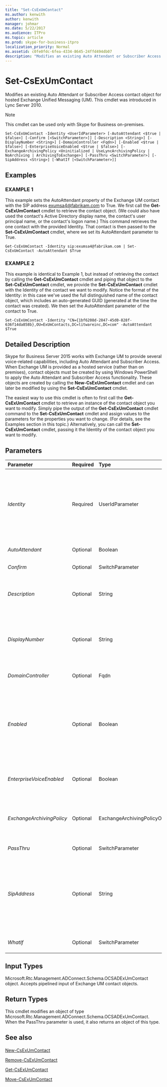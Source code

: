 ```yaml
---
title: "Set-CsExUmContact"
ms.author: kenwith
author: kenwith
manager: johmar
ms.date: 5/22/2017
ms.audience: ITPro
ms.topic: article
ms.prod: skype-for-business-itpro
localization_priority: Normal
ms.assetid: c0fe0fdc-6fea-4334-8645-24ffd494db07
description: "Modifies an existing Auto Attendant or Subscriber Access contact object for hosted Exchange Unified Messaging (UM). This cmdlet was introduced in Lync Server 2010."
---
```


# Set-CsExUmContact
 
Modifies an existing Auto Attendant or Subscriber Access contact object for hosted Exchange Unified Messaging (UM). This cmdlet was introduced in Lync Server 2010.
  
> [!NOTE]
> This cmdlet can be used only with Skype for Business on-premises. 
  
```
Set-CsExUmContact -Identity <UserIdParameter> [-AutoAttendant <$true | $false>] [-Confirm [<SwitchParameter>]] [-Description <String>] [-DisplayNumber <String>] [-DomainController <Fqdn>] [-Enabled <$true | $false>] [-EnterpriseVoiceEnabled <$true | $false>] [-ExchangeArchivingPolicy <Uninitialized | UseLyncArchivingPolicy | NoArchiving | ArchivingToExchange>] [-PassThru <SwitchParameter>] [-SipAddress <String>] [-WhatIf [<SwitchParameter>]]

```

## Examples

### EXAMPLE 1

This example sets the AutoAttendant property of the Exchange UM contact with the SIP address exumsa4@fabrikam.com to True. We first call the **Get-CsExUmContact** cmdlet to retrieve the contact object. (We could also have used the contact's Active Directory display name, the contact's user principal name, or the contact's logon name.) This command retrieves the one contact with the provided Identity. That contact is then passed to the **Set-CsExUmContact** cmdlet, where we set its AutoAttendant parameter to True.
  
```
Get-CsExUmContact -Identity sip:exumsa4@fabrikam.com | Set-CsExUmContact -AutoAttendant $True
```

### EXAMPLE 2

This example is identical to Example 1, but instead of retrieving the contact by calling the **Get-CsExUmContact** cmdlet and piping that object to the **Set-CsExUmContact** cmdlet, we provide the **Set-CsExUmContact** cmdlet with the Identity of the contact we want to modify. Notice the format of the Identity: in this case we've used the full distinguished name of the contact object, which includes an auto-generated GUID (generated at the time the contact was created). We then set the AutoAttendant parameter of the contact to True.
  
```
Set-CsExUmContact -Identity "CN={1bf6208d-2847-45d0-828f-636f14da858b},OU=ExUmContacts,DC=litwareinc,DC=com" -AutoAttendant $True
```

## Detailed Description

Skype for Business Server 2015 works with Exchange UM to provide several voice-related capabilities, including Auto Attendant and Subscriber Access. When Exchange UM is provided as a hosted service (rather than on premises), contact objects must be created by using Windows PowerShell to apply the Auto Attendant and Subscriber Access functionality. These objects are created by calling the **New-CsExUmContact** cmdlet and can later be modified by using the **Set-CsExUmContact** cmdlet.
  
The easiest way to use this cmdlet is often to first call the **Get-CsExUmContact** cmdlet to retrieve an instance of the contact object you want to modify. Simply pipe the output of the **Get-CsExUmContact** cmdlet command to the **Set-CsExUmContact** cmdlet and assign values to the parameters for the properties you want to change. (For details, see the Examples section in this topic.) Alternatively, you can call the **Set-CsExUmContact** cmdlet, passing it the Identity of the contact object you want to modify.
  
## Parameters

|**Parameter**|**Required**|**Type**|**Description**|
|:-----|:-----|:-----|:-----|
| _Identity_ <br/> |Required  <br/> |UserIdParameter  <br/> |The unique identifier of the contact object you want to modify. Contact identities can be specified using one of four formats: 1) The contact's SIP address; 2) the contact's user principal name (UPN); 3) the contact's domain name and logon name, in the form domain\logon (for example, litwareinc\exum1); and, 4) the contact's Active Directory display name (for example, Team Auto Attendant).  <br/> Full data type: Microsoft.Rtc.Management.AD.UserIdParameter  <br/> |
| _AutoAttendant_ <br/> |Optional  <br/> |Boolean  <br/> |Set the parameter to True if the contact object is an Auto Attendant. This parameter is False by default.  <br/> |
| _Confirm_ <br/> |Optional  <br/> |SwitchParameter  <br/> |Prompts you for confirmation before executing the command.  <br/> |
| _Description_ <br/> |Optional  <br/> |String  <br/> |A description of this contact. The description is for use by administrators to identify the type of contact (Auto Attendant or Subscriber Access), the location, provider, or any other information that will identify the purpose of each Exchange UM contact.  <br/> |
| _DisplayNumber_ <br/> |Optional  <br/> |String  <br/> |The telephone number of the contact. Display numbers for each contact must be unique (no two Exchange UM contacts can have the same display number). Changing this value will also change the value of the LineURI property.  <br/> This value may begin with a plus sign (+) and may contain any number of digits. The first digit cannot be zero.  <br/> |
| _DomainController_ <br/> |Optional  <br/> |Fqdn  <br/> |Allows you to specify a domain controller. If no domain controller is specified, the first available will be used.  <br/> |
| _Enabled_ <br/> |Optional  <br/> |Boolean  <br/> |Indicates whether or not the contact has been enabled for Skype for Business Server 2015. Setting this parameter to False will disable the contact, and the Auto Attendant or Subscriber Access associated with this contact will no longer function.  <br/> If you disable an account by using the Enabled parameter, the information associated with that account (including assigned hosted voice mail policies) is retained. If you later re-enable the account using the Enable parameter, the associated account information will be restored.  <br/> |
| _EnterpriseVoiceEnabled_ <br/> |Optional  <br/> |Boolean  <br/> |Indicates whether the contact has been enabled for Enterprise Voice. If this value is set to False, the Auto Attendant or Subscriber Access feature associated with this contact will no longer be available.  <br/> |
| _ExchangeArchivingPolicy_ <br/> |Optional  <br/> |ExchangeArchivingPolicyOptionsEnum  <br/> |Indicates where the contact's instant messaging sessions are archived. Allowed values are:  <br/> Uninitialized  <br/> UseLyncArchivingPolicy  <br/> ArchivingToExchange  <br/> NoArchiving  <br/> |
| _PassThru_ <br/> |Optional  <br/> |SwitchParameter  <br/> |Returns the results of the command. By default, this cmdlet does not generate any output.  <br/> |
| _SipAddress_ <br/> |Optional  <br/> |String  <br/> |The SIP address of the contact. This must be a new address that does not already exist as a user or contact in Active Directory Domain Services.  <br/> Changing this value will also change the SIP address stored in the OtherIpPhone property.  <br/> The SipAddress can be used as the Identity value for the **Get-CsExUmContact** cmdlet commands to retrieve specific contacts. When calling that cmdlet, the new SipAddress will be used; queries for the old SIP address will not return an object. <br/> |
| _WhatIf_ <br/> |Optional  <br/> |SwitchParameter  <br/> |Describes what would happen if you executed the command without actually executing the command.  <br/> |
   
## Input Types

Microsoft.Rtc.Management.ADConnect.Schema.OCSADExUmContact object. Accepts pipelined input of Exchange UM contact objects.
  
## Return Types

This cmdlet modifies an object of type Microsoft.Rtc.Management.ADConnect.Schema.OCSADExUmContact. When the PassThru parameter is used, it also returns an object of this type.
  
## See also

#### 

[New-CsExUmContact](new-csexumcontact.md)
  
[Remove-CsExUmContact](remove-csexumcontact.md)
  
[Get-CsExUmContact](get-csexumcontact.md)
  
[Move-CsExUmContact](move-csexumcontact.md)

